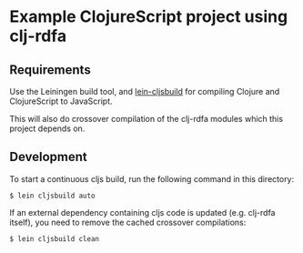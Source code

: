 # Example ClojureScript project using clj-rdfa

## Requirements

Use the Leiningen build tool, and
[lein-cljsbuild](https://github.com/emezeske/lein-cljsbuild) for compiling
Clojure and ClojureScript to JavaScript.

This will also do crossover compilation of the clj-rdfa modules which this
project depends on.

## Development

To start a continuous cljs build, run the following command in this directory:

    $ lein cljsbuild auto

If an external dependency containing cljs code is updated (e.g. clj-rdfa
itself), you need to remove the cached crossover compilations:

    $ lein cljsbuild clean

